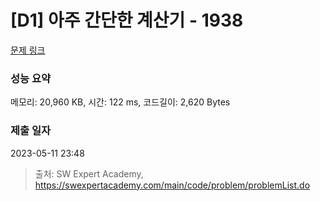 # [D1] 아주 간단한 계산기 - 1938 

[문제 링크](https://swexpertacademy.com/main/code/problem/problemDetail.do?contestProbId=AV5PjsYKAMIDFAUq) 

### 성능 요약

메모리: 20,960 KB, 시간: 122 ms, 코드길이: 2,620 Bytes

### 제출 일자

2023-05-11 23:48



> 출처: SW Expert Academy, https://swexpertacademy.com/main/code/problem/problemList.do
